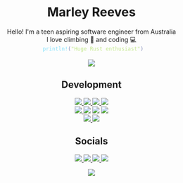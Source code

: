 <div align=center>
<h1>Marley Reeves</h1>
Hello! I'm a teen aspiring software engineer from Australia <br>
I love climbing 🧗 and coding 💻

<code style="margin:0px; padding:0px">
 <span style="color:#86e1fc">println!</span><span style="color:#828bb8;display:inline">(</span><span style="color:#c3e88d">"Huge Rust enthusiast"</span><span style="color:#828bb8">)</span>
</code>
</div><br>

<!-- Stats -->
<div align=center><img
    align=center
    src="https://github-readme-stats.vercel.app/api?username=marlstar&show_icons=true&theme=tokyonight&bg_color=30,000000,434343"
/></div>

<!-- Development -->
<div align=center>
    <h2>Development</h2>
</div>
<div align=center> <!-- Languages -->
    <a href="https://github.com/Marlstar?tab=repositories&q=&type=&language=rust">
        <img src="https://skillicons.dev/icons?i=rust">
    </a>
    <a href="https://github.com/Marlstar?tab=repositories&q=&type=&language=python">
        <img src="https://skillicons.dev/icons?i=python">
    </a>
    <a href="https://github.com/IronLionsFTC/FTC24089">
        <img src="https://skillicons.dev/icons?i=java">
    </a>
    <a href="https://github.com/Marlstar?tab=repositories&q=&type=&language=lua">
        <img src="https://skillicons.dev/icons?i=lua">
    </a>
</div>
<div align=center> <!-- IDEs -->
    <a href="https://github.com/Marlstar/nvim">
        <img src="https://skillicons.dev/icons?i=neovim">
    </a>
    <img src="https://skillicons.dev/icons?i=vscode">
    <img src="https://skillicons.dev/icons?i=idea">
    <img src="https://skillicons.dev/icons?i=androidstudio">
</div>
<div align=center> <!-- Github/Gitlab -->
    <a href="https://github.com/marlstar">
        <img src="https://skillicons.dev/icons?i=github">
    </a>
    <a href="https://gitlab.com/marlstar">
        <img src="https://skillicons.dev/icons?i=gitlab">
    </a>
</div>

<!-- Socials -->
<div align=center>
    <h2>Socials</h2>
</div>
<div align=center>
    <a href="https://linkedin.com/in/marleyreeves">
        <img src="https://skillicons.dev/icons?i=linkedin">
    </a>
    <a href="https://discord.com/users/182377810722029568">
        <img src="https://skillicons.dev/icons?i=discord">
    </a>
    <a href="https://mastodon.social/@themarlstar">
        <img src="https://skillicons.dev/icons?i=mastodon">
    </a>
    <a href="https://x.com/themarlstar">
        <img src="https://skillicons.dev/icons?i=twitter">
    </a>
</div>

<!--- >
<p align=center><img
    width="100%"
    src="https://github-profile-trophy.vercel.app/?username=marlstar&theme=onedark&title=Commits,Experience,Repositories&row=1&column=3"
/></p>
<-->

<p align="center"><img src="https://capsule-render.vercel.app/api?type=waving&color=gradient&height=60&section=footer"/></p>
